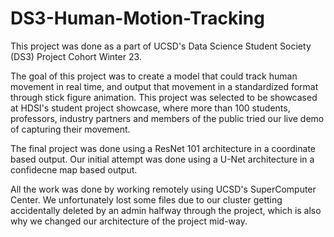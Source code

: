 # DS3-Human-Motion-Tracking

This project was done as a part of UCSD's Data Science Student Society (DS3) Project Cohort Winter 23.

The goal of this project was to create a model that could track human movement in real time, and output that movement in a standardized format through stick figure animation. This project was selected to be showcased at HDSI's student project showcase, where more than 100 students, professors, industry partners and members of the public tried our live demo of capturing their movement.

The final project was done using a ResNet 101 architecture in a coordinate based output. Our initial attempt was done using a U-Net architecture in a confidecne map based output.

All the work was done by working remotely using UCSD's SuperComputer Center. We unfortunately lost some files due to our cluster getting accidentally deleted by an admin halfway through the project, which is also why we changed our architecture of the project mid-way.
